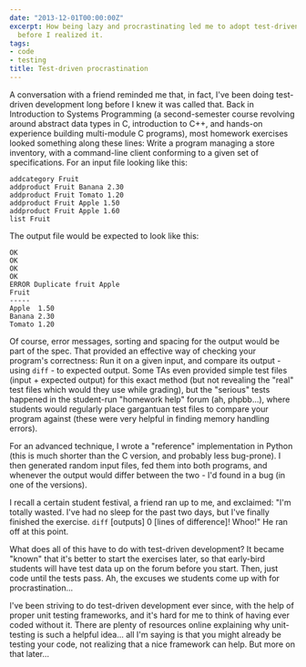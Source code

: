 ```yaml
---
date: "2013-12-01T00:00:00Z"
excerpt: How being lazy and procrastinating led me to adopt test-driven development
  before I realized it.
tags:
- code
- testing
title: Test-driven procrastination
---
```


A conversation with a friend reminded me that, in fact, I've been doing
test-driven development long before I knew it was called that. Back in
Introduction to Systems Programming (a second-semester course revolving around
abstract data types in C, introduction to C++, and hands-on experience building
multi-module C programs), most homework exercises looked something along these
lines: Write a program managing a store inventory, with a command-line client
conforming to a given set of specifications. For an input file looking like
this:

```text
addcategory Fruit
addproduct Fruit Banana 2.30
addproduct Fruit Tomato 1.20
addproduct Fruit Apple 1.50
addproduct Fruit Apple 1.60
list Fruit
```

The output file would be expected to look like this:

```text
OK
OK
OK
OK
ERROR Duplicate fruit Apple
Fruit
-----
Apple  1.50
Banana 2.30
Tomato 1.20
```

Of course, error messages, sorting and spacing for the output would be part of
the spec. That provided an effective way of checking your program's
correctness: Run it on a given input, and compare its output - using `diff` - to
expected output. Some TAs even provided simple test files (input + expected output) for this exact method
(but not revealing the "real" test files which would they use while grading),
but the "serious" tests happened in the student-run "homework help" forum (ah,
phpbb...), where students would regularly place gargantuan test files to
compare your program against (these were very helpful in finding memory
handling errors).

For an advanced technique, I wrote a "reference" implementation in Python (this
is much shorter than the C version, and probably less bug-prone). I then
generated random input files, fed them into both programs, and whenever the
output would differ between the two - I'd found in a bug (in one of the
versions).

I recall a certain student festival, a friend ran up to me, and exclaimed: "I'm
totally wasted. I've had no sleep for the past two days, but I've finally
finished the exercise. `diff` \[outputs\] 0 \[lines of difference\]!  Whoo!" He
ran off at this point.

What does all of this have to do with test-driven development? It became
"known" that it's better to start the exercises later, so that early-bird
students will have test data up on the forum before you start. Then, just code
until the tests pass. Ah, the excuses we students come up with for
procrastination...

I've been striving to do test-driven development ever since, with the help of
proper unit testing frameworks, and it's hard for me to think of having ever
coded without it. There are plenty of resources online explaining why
unit-testing is such a helpful idea... all I'm saying is that you might already
be testing your code, not realizing that a nice framework can help. But more on
that later...
